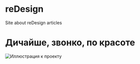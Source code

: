 # reDesign
Site about reDesign articles
# Дичайше, звонко, по красоте
![Иллюстрация к проекту](https://github.com/Berliner187/Site_Library/raw/master/reDesign/img/SiteFace.png)
